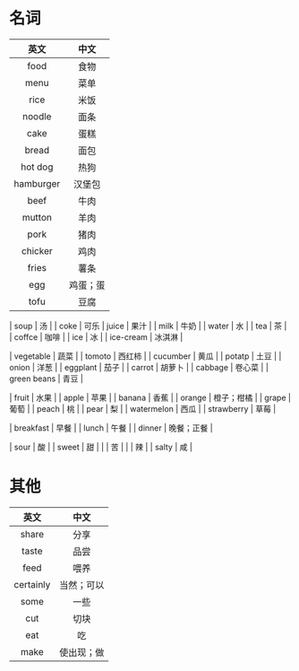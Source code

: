 # 名词
|英文|中文|
|:---:|:---:|
| food | 食物 |
| menu | 菜单 |
| rice | 米饭 |
| noodle | 面条 |
| cake | 蛋糕 |
| bread | 面包 |
| hot dog | 热狗 |
| hamburger | 汉堡包 |
| beef | 牛肉 |
| mutton | 羊肉 |
| pork | 猪肉 |
| chicker | 鸡肉 |
| fries | 薯条 |
| egg | 鸡蛋；蛋 |
| tofu | 豆腐 |

| soup | 汤 |
| coke | 可乐
| juice | 果汁 | 
| milk | 牛奶 |
| water | 水 |
| tea | 茶 |
| coffce | 咖啡 |
| ice | 冰 |
| ice-cream | 冰淇淋 |

| vegetable | 蔬菜 |
| tomoto | 西红柿 |
| cucumber | 黄瓜 |
| potatp | 土豆 |
| onion | 洋葱 |
| eggplant | 茄子 |
| carrot | 胡萝卜 |
| cabbage | 卷心菜 |
| green beans | 青豆 |

| fruit | 水果 |
| apple | 苹果 |
| banana | 香蕉 |
| orange | 橙子；柑橘 |
| grape | 葡萄 |
| peach | 桃 |
| pear | 梨 |
| watermelon | 西瓜 |
| strawberry | 草莓 |

| breakfast | 早餐 |
| lunch | 午餐 |
| dinner | 晚餐；正餐 |

| sour | 酸 |
| sweet | 甜 |
|  | 苦 |
|  | 辣 |
| salty | 咸 |





# 其他
|英文|中文|
|:---:|:---:|
| share | 分享 |
| taste | 品尝 |
| feed | 喂养 |
| certainly | 当然；可以 |
| some | 一些 |
| cut | 切块 |
| eat | 吃 |
| make | 使出现；做 |

